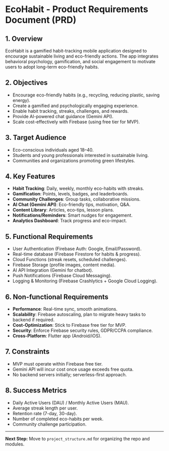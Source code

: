 # EcoHabit - Product Requirements Document (PRD)

## 1. Overview
EcoHabit is a gamified habit-tracking mobile application designed to encourage sustainable living and eco-friendly actions. The app integrates behavioral psychology, gamification, and social engagement to motivate users to adopt long-term eco-friendly habits.

## 2. Objectives
- Encourage eco-friendly habits (e.g., recycling, reducing plastic, saving energy).
- Create a gamified and psychologically engaging experience.
- Enable habit tracking, streaks, challenges, and rewards.
- Provide AI-powered chat guidance (Gemini API).
- Scale cost-effectively with Firebase (using free tier for MVP).

## 3. Target Audience
- Eco-conscious individuals aged 18–40.
- Students and young professionals interested in sustainable living.
- Communities and organizations promoting green lifestyles.

## 4. Key Features
- **Habit Tracking**: Daily, weekly, monthly eco-habits with streaks.
- **Gamification**: Points, levels, badges, and leaderboards.
- **Community Challenges**: Group tasks, collaborative missions.
- **AI Chat (Gemini API)**: Eco-friendly tips, motivation, Q&A.
- **Content Library**: Articles, eco-tips, lesson plans.
- **Notifications/Reminders**: Smart nudges for engagement.
- **Analytics Dashboard**: Track progress and eco-impact.

## 5. Functional Requirements
- User Authentication (Firebase Auth: Google, Email/Password).
- Real-time database (Firebase Firestore for habits & progress).
- Cloud Functions (streak resets, scheduled challenges).
- Firebase Storage (profile images, content media).
- AI API Integration (Gemini for chatbot).
- Push Notifications (Firebase Cloud Messaging).
- Logging & Monitoring (Firebase Crashlytics + Google Cloud Logging).

## 6. Non-functional Requirements
- **Performance**: Real-time sync, smooth animations.
- **Scalability**: Firebase autoscaling, plan to migrate heavy tasks to backend if required.
- **Cost-Optimization**: Stick to Firebase free tier for MVP.
- **Security**: Enforce Firebase security rules, GDPR/CCPA compliance.
- **Cross-Platform**: Flutter app (Android/iOS).

## 7. Constraints
- MVP must operate within Firebase free tier.
- Gemini API will incur cost once usage exceeds free quota.
- No backend servers initially; serverless-first approach.

## 8. Success Metrics
- Daily Active Users (DAU) / Monthly Active Users (MAU).
- Average streak length per user.
- Retention rate (7-day, 30-day).
- Number of completed eco-habits per week.
- Community challenge participation.

---

**Next Step:** Move to `project_structure.md` for organizing the repo and modules.

